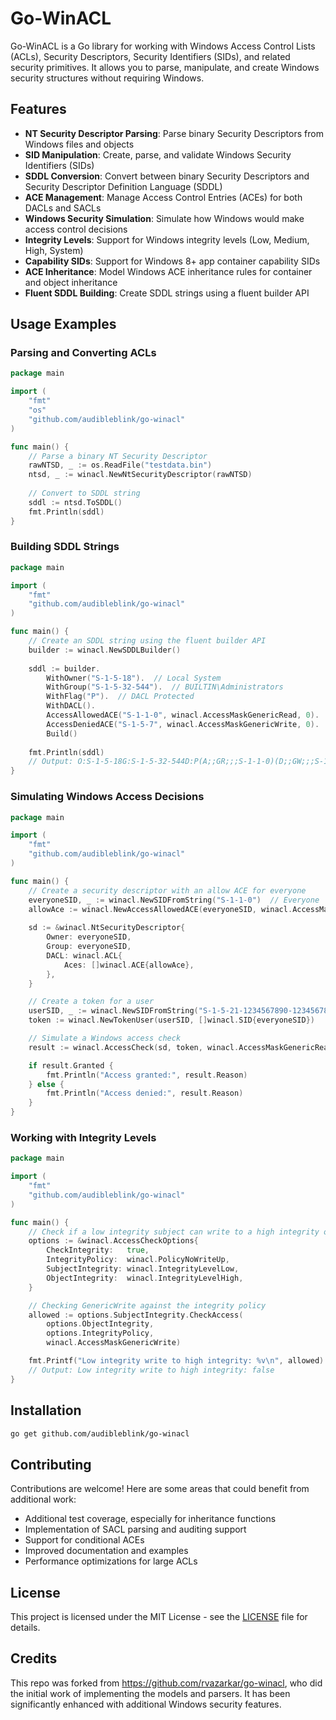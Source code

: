 # Go-WinACL

Go-WinACL is a Go library for working with Windows Access Control Lists (ACLs), Security Descriptors, Security Identifiers (SIDs), and related security primitives. It allows you to parse, manipulate, and create Windows security structures without requiring Windows.

## Features

- **NT Security Descriptor Parsing**: Parse binary Security Descriptors from Windows files and objects
- **SID Manipulation**: Create, parse, and validate Windows Security Identifiers (SIDs)
- **SDDL Conversion**: Convert between binary Security Descriptors and Security Descriptor Definition Language (SDDL)
- **ACE Management**: Manage Access Control Entries (ACEs) for both DACLs and SACLs
- **Windows Security Simulation**: Simulate how Windows would make access control decisions
- **Integrity Levels**: Support for Windows integrity levels (Low, Medium, High, System)
- **Capability SIDs**: Support for Windows 8+ app container capability SIDs
- **ACE Inheritance**: Model Windows ACE inheritance rules for container and object inheritance
- **Fluent SDDL Building**: Create SDDL strings using a fluent builder API

## Usage Examples

### Parsing and Converting ACLs

```go
package main

import (
	"fmt"
	"os"
	"github.com/audibleblink/go-winacl"
)

func main() {
	// Parse a binary NT Security Descriptor
	rawNTSD, _ := os.ReadFile("testdata.bin")
	ntsd, _ := winacl.NewNtSecurityDescriptor(rawNTSD)
	
	// Convert to SDDL string
	sddl := ntsd.ToSDDL()
	fmt.Println(sddl)
}
```

### Building SDDL Strings

```go
package main

import (
	"fmt"
	"github.com/audibleblink/go-winacl"
)

func main() {
	// Create an SDDL string using the fluent builder API
	builder := winacl.NewSDDLBuilder()
	
	sddl := builder.
		WithOwner("S-1-5-18").  // Local System
		WithGroup("S-1-5-32-544").  // BUILTIN\Administrators
		WithFlag("P").  // DACL Protected
		WithDACL().
		AccessAllowedACE("S-1-1-0", winacl.AccessMaskGenericRead, 0).  // Everyone: Read
		AccessDeniedACE("S-1-5-7", winacl.AccessMaskGenericWrite, 0).  // Anonymous: Deny Write
		Build()
	
	fmt.Println(sddl)
	// Output: O:S-1-5-18G:S-1-5-32-544D:P(A;;GR;;;S-1-1-0)(D;;GW;;;S-1-5-7)
}
```

### Simulating Windows Access Decisions

```go
package main

import (
	"fmt"
	"github.com/audibleblink/go-winacl"
)

func main() {
	// Create a security descriptor with an allow ACE for everyone
	everyoneSID, _ := winacl.NewSIDFromString("S-1-1-0")  // Everyone
	allowAce := winacl.NewAccessAllowedACE(everyoneSID, winacl.AccessMaskGenericRead)
	
	sd := &winacl.NtSecurityDescriptor{
		Owner: everyoneSID,
		Group: everyoneSID,
		DACL: winacl.ACL{
			Aces: []winacl.ACE{allowAce},
		},
	}

	// Create a token for a user
	userSID, _ := winacl.NewSIDFromString("S-1-5-21-1234567890-1234567890-1234567890-1001")
	token := winacl.NewTokenUser(userSID, []winacl.SID{everyoneSID})

	// Simulate a Windows access check
	result := winacl.AccessCheck(sd, token, winacl.AccessMaskGenericRead, nil)

	if result.Granted {
		fmt.Println("Access granted:", result.Reason)
	} else {
		fmt.Println("Access denied:", result.Reason)
	}
}
```

### Working with Integrity Levels

```go
package main

import (
	"fmt"
	"github.com/audibleblink/go-winacl"
)

func main() {
	// Check if a low integrity subject can write to a high integrity object
	options := &winacl.AccessCheckOptions{
		CheckIntegrity:   true,
		IntegrityPolicy:  winacl.PolicyNoWriteUp,
		SubjectIntegrity: winacl.IntegrityLevelLow,
		ObjectIntegrity:  winacl.IntegrityLevelHigh,
	}

	// Checking GenericWrite against the integrity policy
	allowed := options.SubjectIntegrity.CheckAccess(
		options.ObjectIntegrity,
		options.IntegrityPolicy,
		winacl.AccessMaskGenericWrite)

	fmt.Printf("Low integrity write to high integrity: %v\n", allowed)
	// Output: Low integrity write to high integrity: false
}
```

## Installation

```bash
go get github.com/audibleblink/go-winacl
```

## Contributing

Contributions are welcome! Here are some areas that could benefit from additional work:

- Additional test coverage, especially for inheritance functions
- Implementation of SACL parsing and auditing support
- Support for conditional ACEs
- Improved documentation and examples
- Performance optimizations for large ACLs

## License

This project is licensed under the MIT License - see the [LICENSE](LICENSE) file for details.

## Credits

This repo was forked from https://github.com/rvazarkar/go-winacl, who did the initial work of implementing the models and parsers. It has been significantly enhanced with additional Windows security features.